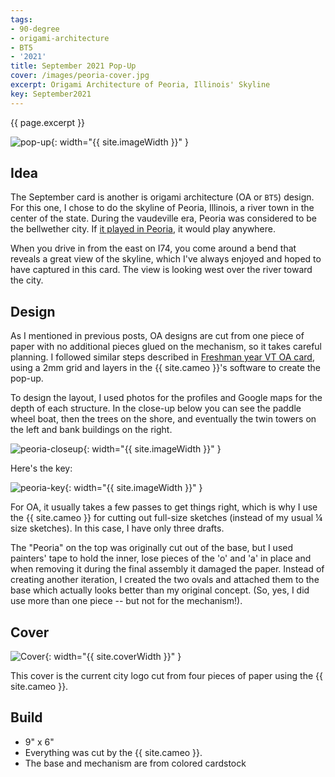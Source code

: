 ```yaml
---
tags:
- 90-degree
- origami-architecture
- BT5
- '2021'
title: September 2021 Pop-Up
cover: /images/peoria-cover.jpg
excerpt: Origami Architecture of Peoria, Illinois' Skyline
key: September2021
---
```

{{ page.excerpt }}

![pop-up]({{site.baseurl}}/images/peoria.gif){: width="{{ site.imageWidth }}" }

## Idea

The September card is another is origami architecture (OA or `BT5`) design. For this one, I chose to do the skyline of Peoria, Illinois, a river town in the center of the state. During the vaudeville era, Peoria was considered to be the bellwether city. If [it played in Peoria](https://en.wikipedia.org/wiki/Will_it_play_in_Peoria%3F), it would play anywhere.

When you drive in from the east on I74, you come around a bend that reveals a great view of the skyline, which I've always enjoyed and hoped to have captured in this card. The view is looking west over the river toward the city.

## Design

As I mentioned in previous posts, OA designs are cut from one piece of paper with no additional pieces glued on the mechanism, so it takes careful planning. I followed similar steps described in [Freshman year VT OA card](/2021/12/11/vt.html#design), using a 2mm grid and layers in the {{ site.cameo }}'s software to create the pop-up.

To design the layout, I used photos for the profiles and Google maps for the depth of each structure. In the close-up below you can see the paddle wheel boat, then the trees on the shore, and eventually the twin towers on the left and bank buildings on the right.

![peoria-closeup]({{site.baseurl}}/images/peoria-closeup.jpg){: width="{{ site.imageWidth }}" }

Here's the key:

![peoria-key]({{site.baseurl}}/images/peoria-key.jpg){: width="{{ site.imageWidth }}" }

For OA, it usually takes a few passes to get things right, which is why I use the {{ site.cameo }} for cutting out full-size sketches (instead of my usual &frac14; size sketches). In this case, I have only three drafts.

The "Peoria" on the top was originally cut out of the base, but I used painters' tape to hold the inner, lose pieces of the 'o' and 'a' in place and when removing it during the final assembly it damaged the paper. Instead of creating another iteration, I created the two ovals and attached them to the base which actually looks better than my original concept. (So, yes, I did use more than one piece -- but not for the mechanism!).

## Cover

![Cover]({{site.baseurl}}{{page.cover}}){: width="{{ site.coverWidth }}" }

This cover is the current city logo cut from four pieces of paper using the {{ site.cameo }}.

## Build

* 9" x 6"
* Everything was cut by the {{ site.cameo }}.
* The base and mechanism are from colored cardstock
